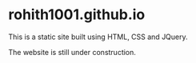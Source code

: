 # rohith1001.github.io

This is a static site built using HTML, CSS and JQuery.

The website is still under construction.

